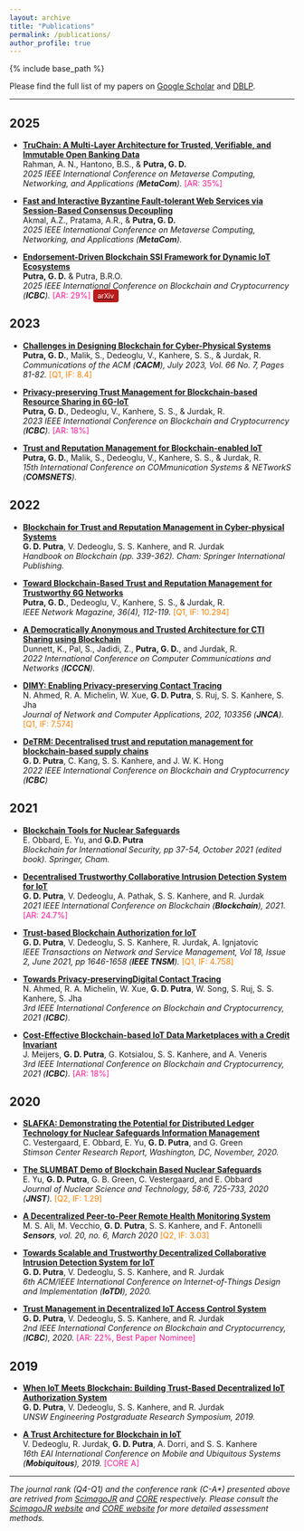 ```yaml
---
layout: archive
title: "Publications"
permalink: /publications/
author_profile: true
---
```


{% include base_path %}

Please find the full list of my papers on [Google Scholar](https://scholar.google.com.au/citations?user=L_dr0dIAAAAJ&hl=en) and [DBLP](https://dblp.org/pid/243/7180.html).

---

## 2025

- <b>[TruChain: A Multi-Layer Architecture for Trusted, Verifiable, and Immutable Open Banking Data](https://doi.org/10.48550/arXiv.2507.08286)</b>
  <br>Rahman, A. N., Hantono, B.S., & <b>Putra, G. D.</b><br>
  <i>2025 IEEE International Conference on Metaverse Computing, Networking, and Applications (<b>MetaCom</b>).</i> <font color="#FF1493">[AR: 35%]</font>

- <b>[Fast and Interactive Byzantine Fault-tolerant Web Services via Session-Based Consensus Decoupling](https://doi.org/10.48550/arXiv.2507.08281)</b>
  <br>Akmal, A.Z., Pratama, A.R., & <b>Putra, G. D.</b><br>
  <i>2025 IEEE International Conference on Metaverse Computing, Networking, and Applications (<b>MetaCom</b>).</i>

- <b>[
  Endorsement-Driven Blockchain SSI Framework for Dynamic IoT Ecosystems](https://doi.org/10.48550/arXiv.2507.09859)</b>
  <br><b>Putra, G. D.</b> & Putra, B.R.O.<br>
  <i>2025 IEEE International Conference on Blockchain and Cryptocurrency (<b>ICBC</b>).</i> <font color="#FF1493">[AR: 29%]</font> [<span style="background-color: #b91c1c; color: white; padding: 4px 8px; border-radius: 4px; text-decoration: none; font-size: 12px;">arXiv</span>](https://doi.org/10.48550/arXiv.2507.09859)

## 2023

- <b>[Challenges in Designing Blockchain for Cyber-Physical Systems](https://dl.acm.org/doi/10.1145/3589648)</b>
  <br><b>Putra, G. D.</b>, Malik, S., Dedeoglu, V., Kanhere, S. S., & Jurdak, R.<br>
  <i>Communications of the ACM (<b>CACM</b>), July 2023, Vol. 66 No. 7, Pages 81-82.</i> <font color="#FF7F00">[Q1, IF: 8.4]</font>

- <b>[Privacy-preserving Trust Management for Blockchain-based Resource Sharing in 6G-IoT](https://doi.org/10.1109/ICBC56567.2023.10174987)</b>
  <br><b>Putra, G. D.</b>, Dedeoglu, V., Kanhere, S. S., & Jurdak, R.<br>
  <i>2023 IEEE International Conference on Blockchain and Cryptocurrency (<b>ICBC</b>).</i> <font color="#FF1493">[AR: 18%]</font>

- <b>[Trust and Reputation Management for Blockchain-enabled IoT](https://doi.org/10.1109/COMSNETS56262.2023.10041348)</b>
  <br><b>Putra, G. D.</b>, Malik, S., Dedeoglu, V., Kanhere, S. S., & Jurdak, R.<br>
  <i>15th International Conference on COMmunication Systems & NETworkS (<b>COMSNETS</b>).</i>

## 2022

- <b>[Blockchain for Trust and Reputation Management in Cyber-physical Systems](https://doi.org/10.1007/978-3-031-07535-3_10)</b>
  <br><b>G. D. Putra</b>, V. Dedeoglu, S. S. Kanhere, and R. Jurdak<br>
  <i>Handbook on Blockchain (pp. 339-362). Cham: Springer International Publishing.</i>

- <b>[Toward Blockchain-Based Trust and Reputation Management for Trustworthy 6G Networks](https://doi.org/10.1109/MNET.011.2100746)</b>
  <br><b>Putra, G. D.</b>, Dedeoglu, V., Kanhere, S. S., & Jurdak, R.<br>
  <i>IEEE Network Magazine, 36(4), 112-119.</i> <font color="#FF7F00">[Q1, IF: 10.294]</font>

- <b>[A Democratically Anonymous and Trusted Architecture for CTI Sharing using Blockchain](https://doi.org/10.1109/ICCCN54977.2022.9868919)</b>
  <br>Dunnett, K., Pal, S., Jadidi, Z., <b>Putra, G. D.</b>, and Jurdak, R.<br>
  <i>2022 International Conference on Computer Communications and Networks (<b>ICCCN</b>).</i>

- <b>[DIMY: Enabling Privacy-preserving Contact Tracing](https://doi.org/10.1016/j.jnca.2022.103356)</b>
  <br>N. Ahmed, R. A. Michelin, W. Xue, <b>G. D. Putra</b>, S. Ruj, S. S. Kanhere, S. Jha<br>
  <i>Journal of Network and Computer Applications, 202, 103356 (<b>JNCA</b>).</i> <font color="#FF7F00">[Q1, IF: 7.574]</font>

- <b>[DeTRM: Decentralised trust and reputation management for blockchain-based supply chains](https://doi.org/10.1109/ICBC54727.2022.9805565)</b>
  <br><b>G. D. Putra</b>, C. Kang, S. S. Kanhere, and J. W. K. Hong<br>
  <i>2022 IEEE International Conference on Blockchain and Cryptocurrency (<b>ICBC</b>)</i>

## 2021

- <b>[Blockchain Tools for Nuclear Safeguards](https://doi.org/10.1007/978-3-030-86240-4_4)</b>
  <br>E. Obbard, E. Yu, and <b>G.D. Putra</b><br>
  <i>Blockchain for International Security, pp 37-54, October 2021 (edited book). Springer, Cham.</i>

- <b>[Decentralised Trustworthy Collaborative Intrusion Detection System for IoT](https://doi.org/10.1109/Blockchain53845.2021.00048)</b>
  <br><b>G. D. Putra</b>, V. Dedeoglu, A. Pathak, S. S. Kanhere, and R. Jurdak<br>
  <i>2021 IEEE International Conference on Blockchain (<b>Blockchain</b>), 2021.</i> <font color="#FF1493">[AR: 24.7%]</font>

- <b>[Trust-based Blockchain Authorization for IoT](https://doi.org/10.1109/TNSM.2021.3077276)</b>
  <br><b>G. D. Putra</b>, V. Dedeoglu, S. S. Kanhere, R. Jurdak, A. Ignjatovic<br>
  <i>IEEE Transactions on Network and Service Management, Vol 18, Issue 2, June 2021, pp 1646-1658 (<b>IEEE TNSM</b>).</i> <font color="#FF7F00">[Q1, IF: 4.758]</font>

- <b>[Towards Privacy-preservingDigital Contact Tracing](https://doi.org/10.1109/ICBC51069.2021.9461052)</b>
  <br>N. Ahmed, R. A. Michelin, W. Xue, <b>G. D. Putra</b>, W. Song, S. Ruj, S. S. Kanhere, S. Jha<br>
  <i>3rd IEEE International Conference on Blockchain and Cryptocurrency, 2021 (<b>ICBC</b>).</i>

- <b>[Cost-Effective Blockchain-based IoT Data Marketplaces with a Credit Invariant](https://doi.org/10.1109/ICBC51069.2021.9461127)</b>
  <br>J. Meijers, <b>G. D. Putra</b>, G. Kotsialou, S. S. Kanhere, and A. Veneris<br>
  <i>3rd IEEE International Conference on Blockchain and Cryptocurrency, 2021 (<b>ICBC</b>).</i> <font color="#FF1493">[AR: 18%]</font>

## 2020

- <b>[SLAFKA: Demonstrating the Potential for Distributed Ledger Technology for Nuclear Safeguards Information Management](https://www.jstor.org/stable/resrep27757)</b>
  <br>C. Vestergaard, E. Obbard, E. Yu, <b>G. D. Putra</b>, and G. Green<br>
  <i>Stimson Center Research Report, Washington, DC, November, 2020.</i>

- <b>[The SLUMBAT Demo of Blockchain Based Nuclear Safeguards](https://doi.org/10.1080/00223131.2020.1858990)</b>
  <br>E. Yu, <b>G. D. Putra</b>, G. B. Green, C. Vestergaard, and E. Obbard<br>
  <i>Journal of Nuclear Science and Technology, 58:6, 725-733, 2020 (<b>JNST</b>).</i> <font color="#FF7F00">[Q2, IF: 1.29]</font>

- <b>[A Decentralized Peer-to-Peer Remote Health Monitoring System](https://doi.org/10.3390/s20061656)</b>
  <br>M. S. Ali, M. Vecchio, <b>G. D. Putra</b>, S. S. Kanhere, and F. Antonelli<br>
  <i><b>Sensors</b>, vol. 20, no. 6, March 2020</i> <font color="#FF7F00">[Q2, IF: 3.03]</font>

- <b>[Towards Scalable and Trustworthy Decentralized Collaborative Intrusion Detection System for IoT](https://doi.org/10.1109/IoTDI49375.2020.00035)</b>
  <br><b>G. D. Putra</b>, V. Dedeoglu, S. S. Kanhere, and R. Jurdak<br>
  <i>6th ACM/IEEE International Conference on Internet-of-Things Design and Implementation (<b>IoTDI</b>), 2020.</i>

- <b>[Trust Management in Decentralized IoT Access Control System](https://doi.org/10.1109/ICBC48266.2020.9169481)</b>
  <br><b>G. D. Putra</b>, V. Dedeoglu, S. S. Kanhere, and R. Jurdak<br>
  <i>2nd IEEE International Conference on Blockchain and Cryptocurrency, (<b>ICBC</b>), 2020.</i> <font color="#FF1493">[AR: 22%, Best Paper Nominee]</font>

## 2019

- <b>[When IoT Meets Blockchain: Building Trust-Based Decentralized IoT Authorization System](https://www.engineering.unsw.edu.au/2019-postgraduate-research-symposium-abstracts#DFP02)</b>
  <br><b>G. D. Putra</b>, V. Dedeoglu, S. S. Kanhere, and R. Jurdak<br>
  <i> UNSW Engineering Postgraduate Research Symposium, 2019. </i>

- <b>[A Trust Architecture for Blockchain in IoT](https://doi.org/10.1145/3360774.3360822)</b>
  <br>V. Dedeoglu, R. Jurdak, <b>G. D. Putra</b>, A. Dorri, and S. S. Kanhere<br>
  <i> 16th EAI International Conference on Mobile and Ubiquitous Systems (<b>Mobiquitous</b>), 2019. </i> <font color="#FF1493">[CORE A]</font>

---

_The journal rank (Q4-Q1) and the conference rank (C-A\*) presented above are retrived from [ScimagoJR](https://www.scimagojr.com/) and [CORE](http://portal.core.edu.au/conf-ranks/) respectively. Please consult the [ScimagoJR website](https://www.scimagojr.com/) and [CORE website](http://www.core.edu.au/conference-portal) for more detailed assessment methods._

